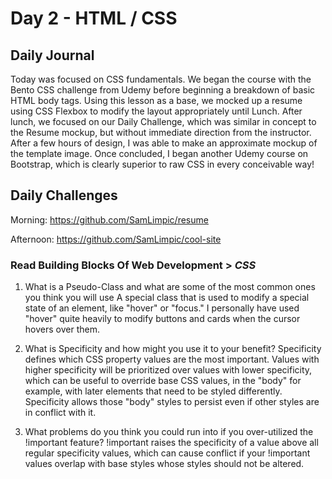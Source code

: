 # Day 2 - HTML / CSS

## Daily Journal

Today was focused on CSS fundamentals.  We began the course with the Bento CSS challenge from Udemy before beginning a breakdown of basic HTML body tags.  Using this lesson as a base, we mocked up a resume using CSS Flexbox to modify the layout appropriately until Lunch.  After lunch, we focused on our Daily Challenge, which was similar in concept to the Resume mockup, but without immediate direction from the instructor.  After a few hours of design, I was able to make an approximate mockup of the template image.  Once concluded, I began another Udemy course on Bootstrap, which is clearly superior to raw CSS in every conceivable way!

## Daily Challenges

Morning: https://github.com/SamLimpic/resume

Afternoon: https://github.com/SamLimpic/cool-site

### Read Building Blocks Of Web Development > *CSS*

1. What is a Pseudo-Class and what are some of the most common ones you think you will use
        A special class that is used to modify a special state of an element, like "hover" or "focus."  I personally have used "hover" quite heavily to modify buttons and cards when the cursor hovers over them.

2. What is Specificity and how might you use it to your benefit?
        Specificity defines which CSS property values are the most important.  Values with higher specificity will be prioritized over values with lower specificity, which can be useful to override base CSS values, in the "body" for example, with later elements that need to be styled differently.  Specificity allows those "body" styles to persist even if other styles are in conflict with it.

3. What problems do you think you could run into if you over-utilized the !important feature?
        !important raises the specificity of a value above all regular specificity values, which can cause conflict if your !important values overlap with base styles whose styles should not be altered.